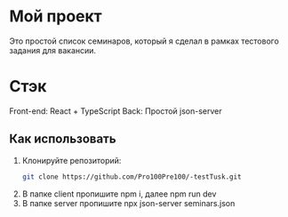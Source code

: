 # Мой проект

Это простой список семинаров, который я сделал в рамках тестового задания для вакансии.

# Стэк

Front-end: React + TypeScript
Back: Простой json-server 

## Как использовать

1. Клонируйте репозиторий:
   ```bash
   git clone https://github.com/Pro100Pre100/-testTusk.git
   
3. В папке client пропишите npm i, далее npm run dev
4. В папке server пропишите npx json-server seminars.json
